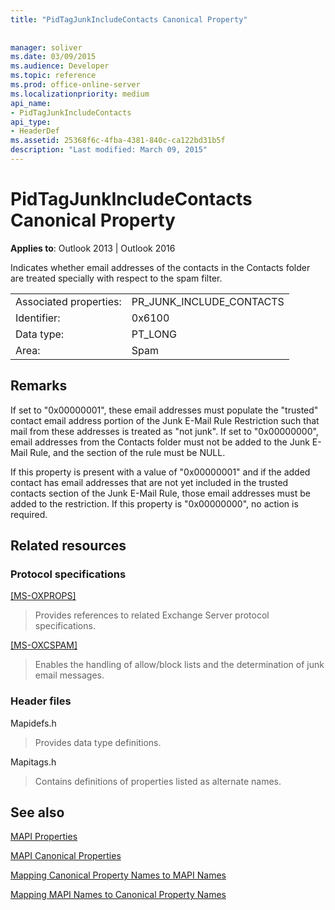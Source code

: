 ```yaml
---
title: "PidTagJunkIncludeContacts Canonical Property"
 
 
manager: soliver
ms.date: 03/09/2015
ms.audience: Developer
ms.topic: reference
ms.prod: office-online-server
ms.localizationpriority: medium
api_name:
- PidTagJunkIncludeContacts
api_type:
- HeaderDef
ms.assetid: 25368f6c-4fba-4381-840c-ca122bd31b5f
description: "Last modified: March 09, 2015"
---
```


# PidTagJunkIncludeContacts Canonical Property

  
  
**Applies to**: Outlook 2013 | Outlook 2016 
  
Indicates whether email addresses of the contacts in the Contacts folder are treated specially with respect to the spam filter.
  
|||
|:-----|:-----|
|Associated properties:  <br/> |PR_JUNK_INCLUDE_CONTACTS  <br/> |
|Identifier:  <br/> |0x6100  <br/> |
|Data type:  <br/> |PT_LONG  <br/> |
|Area:  <br/> |Spam  <br/> |
   
## Remarks

If set to "0x00000001", these email addresses must populate the "trusted" contact email address portion of the Junk E-Mail Rule Restriction such that mail from these addresses is treated as "not junk". If set to "0x00000000", email addresses from the Contacts folder must not be added to the Junk E-Mail Rule, and the section of the rule must be NULL.
  
If this property is present with a value of "0x00000001" and if the added contact has email addresses that are not yet included in the trusted contacts section of the Junk E-Mail Rule, those email addresses must be added to the restriction. If this property is "0x00000000", no action is required.
  
## Related resources

### Protocol specifications

[[MS-OXPROPS]](https://msdn.microsoft.com/library/f6ab1613-aefe-447d-a49c-18217230b148%28Office.15%29.aspx)
  
> Provides references to related Exchange Server protocol specifications.
    
[[MS-OXCSPAM]](https://msdn.microsoft.com/library/522f8587-4aed-4cd6-831b-40bd87862189%28Office.15%29.aspx)
  
> Enables the handling of allow/block lists and the determination of junk email messages.
    
### Header files

Mapidefs.h
  
> Provides data type definitions.
    
Mapitags.h
  
> Contains definitions of properties listed as alternate names.
    
## See also



[MAPI Properties](mapi-properties.md)
  
[MAPI Canonical Properties](mapi-canonical-properties.md)
  
[Mapping Canonical Property Names to MAPI Names](mapping-canonical-property-names-to-mapi-names.md)
  
[Mapping MAPI Names to Canonical Property Names](mapping-mapi-names-to-canonical-property-names.md)

